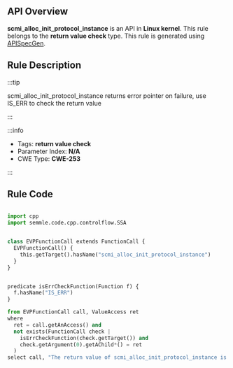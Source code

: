 ---
---


## API Overview
**scmi_alloc_init_protocol_instance** is an API in **Linux kernel**. This rule belongs to the **return value check** type. This rule is generated using [APISpecGen](../../tools/APISpecGen).
## Rule Description

:::tip

scmi_alloc_init_protocol_instance returns error pointer on failure, use IS_ERR to check the return value

:::

:::info

- Tags: **return value check**
- Parameter Index: **N/A**
- CWE Type: **CWE-253**

:::

## Rule Code
```python

import cpp
import semmle.code.cpp.controlflow.SSA


class EVPFunctionCall extends FunctionCall {
  EVPFunctionCall() {
    this.getTarget().hasName("scmi_alloc_init_protocol_instance")
  }
}


predicate isErrCheckFunction(Function f) {
  f.hasName("IS_ERR") 
}

from EVPFunctionCall call, ValueAccess ret
where
  ret = call.getAnAccess() and
  not exists(FunctionCall check |
    isErrCheckFunction(check.getTarget()) and
    check.getArgument(0).getAChild*() = ret
  )
select call, "The return value of scmi_alloc_init_protocol_instance is not checked with IS_ERR."
    
```
